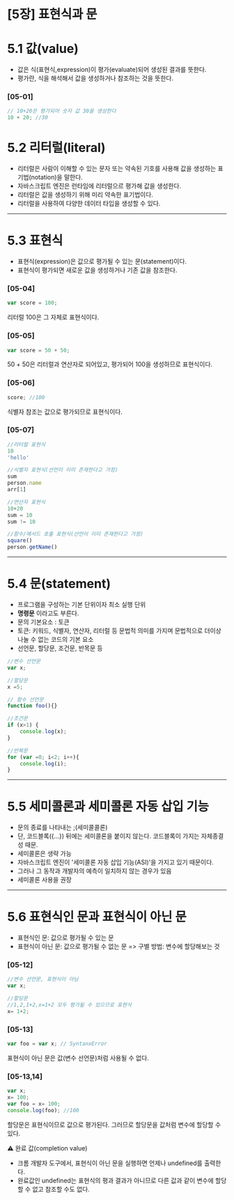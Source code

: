 [5장] 표현식과 문
===
# 5.1 값(value)
* 값은 식(표현식,expression)이 평가(evaluate)되어 생성된 결과를 뜻한다. 
* 평가란, 식을 해석해서 값을 생성하거나 참조하는 것을 뜻한다.

### [05-01]
```js
// 10+20은 평가되어 숫자 값 30을 생성한다
10 + 20; //30 
```
# 5.2 리터럴(literal)
* 리터럴은 사람이 이해할 수 있는 문자 또는 약속된 기호를 사용해 값을 생성하는 표기법(notation)을 말한다. 
* 자바스크립트 엔진은 런타임에 리터럴으르 평가해 값을 생성한다.
* 리터럴은 값을 생성하기 위해 미리 약속한 표기법이다. 
* 리터럴을 사용하여 다양한 데이터 타입을 생성할 수 있다.

---
# 5.3 표현식
* 표현식(expression)은 값으로 평가될 수 있는 문(statement)이다. 
* 표현식이 평가되면 새로운 값을 생성하거나 기존 값을 참조한다.

### [05-04]
```js
var score = 100;
```
리터럴 100은 그 자체로 표현식이다. 

### [05-05]
```js
var score = 50 + 50;
```
50 + 50은 리터럴과 연산자로 되어있고, 평가되어 100을 생성하므로 표현식이다. 

### [05-06]
```js
score; //100
```
식별자 참조는 값으로 평가되므로 표현식이다.

### [05-07]
```js
//리터럴 표현식
10
'hello'

//식별자 표현식(선언이 이미 존재한다고 가정)
sum
person.name
arr[1]

//연산자 표현식
10+20
sum = 10
sum != 10

//함수/메서드 호출 표현식(선언이 이미 존재한다고 가정)
square()
person.getName()

```
---
# 5.4 문(statement)
* 프로그램을 구성하는 기본 단위이자 최소 실행 단위
* __명령문__ 이라고도 부른다.
* 문의 기본요소 : 토큰
* 토큰: 키워드, 식별자, 연산자, 리터럴 등 문법적 의미를 가지며 문법적으로 더이상 나눌 수 없는 코드의 기본 요소
* 선언문, 할당문, 조건문, 반목문 등
```js
//변수 선언문
var x;

//할당문
x =5;

// 함수 선언문
function foo(){}

//조건문
if (x>1) {
    console.log(x);
}

//반복문
for (var =0; i<2; i++){
    console.log(i);
}
```
---
# 5.5 세미콜론과 세미콜론 자동 삽입 기능
* 문의 종료를 나타내는 ;(세미콜콜론)
* 단, 코드블록({...}) 뒤에는 세미콜론을 붙이지 않는다. 코드블록이 가지는 자체종결성 때문.
* 세미콜론은 생략 가능
* 자바스크립트 엔진이 '세미콜론 자동 삽입 기능(ASI)'을 가지고 있기 때문이다.
* 그러나 그 동작과 개발자의 예측이 일치하지 않는 경우가 있음
* 세미콜론 사용을 권장
---
# 5.6 표현식인 문과 표현식이 아닌 문
* 표현식인 문: 값으로 평가될 수 있는 문
* 표현식이 아닌 문: 값으로 평가될 수 없는 문
=> 구별 방법: 변수에 할당해보는 것
### [05-12]
```js
//변수 선언문, 표현식이 아님
var x;

//할당문
//1,2,1+2,x=1+2 모두 평가될 수 있으므로 표현식
x= 1+2;
```
### [05-13]
```js
var foo = var x; // SyntanxError
```
표현식이 아닌 문은 값(변수 선언문)처럼 사용될 수 없다. 

### [05-13,14]
```js
var x;
x= 100;
var foo = x= 100;
console.log(foo); //100
```
할당문은 표현식이므로 값으로 평가된다. 그러므로 할당문을 값처럼 변수에 할당할 수 있다. 

⚠ 완료 값(completion value)
* 크롬 개발자 도구에서, 표현식이 아닌 문을 실행하면 언제나 undefined를 출력한다.
* 완료값인 undefined는 표현식의 평과 결과가 아니므로 다른 값과 같이 변수에 할당할 수 없고 참조할 수도 없다.
